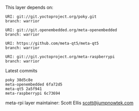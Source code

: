 This layer depends on:

    URI: git://git.yoctoproject.org/poky.git
    branch: warrior

    URI: git://git.openembedded.org/meta-openembedded
    branch: warrior

    URI: https://github.com/meta-qt5/meta-qt5
    branch: warrior

    URI: git://git.yoctoproject.org/meta-raspberrypi
    branch: warrior

Latest commits

    poky 38d5c8e
    meta-openembedded 6fa72d5
    meta-qt5 2a5f941
    meta-raspberrypi 6c73694

meta-rpi layer maintainer: Scott Ellis <scott@jumpnowtek.com>
